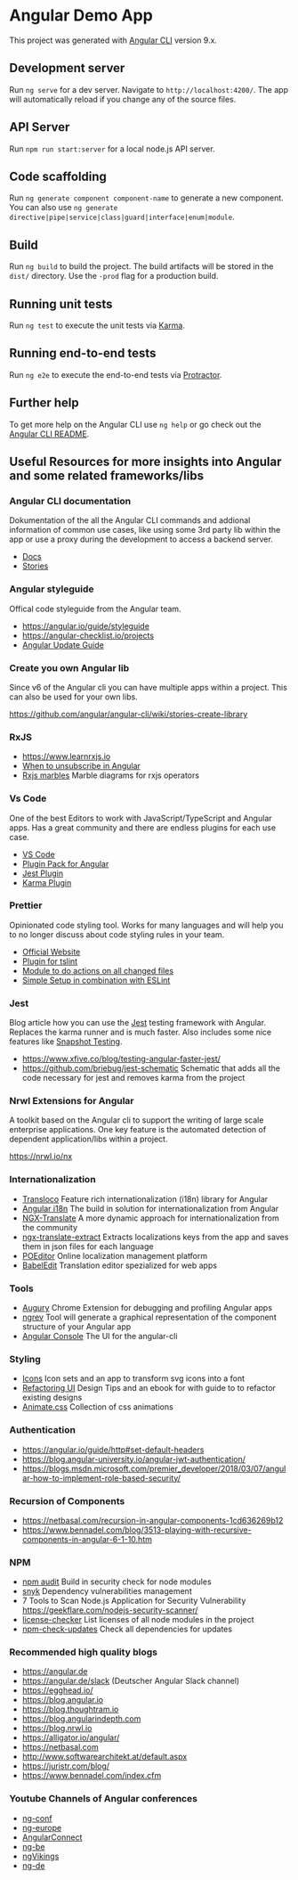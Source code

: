 # Angular Demo App

This project was generated with [Angular CLI](https://github.com/angular/angular-cli) version 9.x.

## Development server

Run `ng serve` for a dev server. Navigate to `http://localhost:4200/`. The app will automatically reload if you change any of the source files.

## API Server

Run `npm run start:server` for a local node.js API server.

## Code scaffolding

Run `ng generate component component-name` to generate a new component. You can also use `ng generate directive|pipe|service|class|guard|interface|enum|module`.

## Build

Run `ng build` to build the project. The build artifacts will be stored in the `dist/` directory. Use the `-prod` flag for a production build.

## Running unit tests

Run `ng test` to execute the unit tests via [Karma](https://karma-runner.github.io).

## Running end-to-end tests

Run `ng e2e` to execute the end-to-end tests via [Protractor](http://www.protractortest.org/).

## Further help

To get more help on the Angular CLI use `ng help` or go check out the [Angular CLI README](https://github.com/angular/angular-cli/blob/master/README.md).

## Useful Resources for more insights into Angular and some related frameworks/libs

### Angular CLI documentation

Dokumentation of the all the Angular CLI commands and addional information of common use cases, like using some 3rd party lib within the app or use a proxy during the development to access a backend server.

- [Docs](https://angular.io/cli)
- [Stories](https://github.com/angular/angular-cli/wiki/stories)

### Angular styleguide

Offical code styleguide from the Angular team.

- https://angular.io/guide/styleguide
- https://angular-checklist.io/projects
- [Angular Update Guide](https://update.angular.io)

### Create you own Angular lib

Since v6 of the Angular cli you can have multiple apps within a project. This can also be used for your own libs.

https://github.com/angular/angular-cli/wiki/stories-create-library

### RxJS

- https://www.learnrxjs.io
- [When to unsubscribe in Angular](https://netbasal.com/when-to-unsubscribe-in-angular-d61c6b21bad3)
- [Rxjs marbles](https://rxmarbles.com/) Marble diagrams for rxjs operators

### Vs Code

One of the best Editors to work with JavaScript/TypeScript and Angular apps. Has a great community and there are endless plugins for each use case.

- [VS Code](https://code.visualstudio.com)
- [Plugin Pack for Angular](https://marketplace.visualstudio.com/items?itemName=johnpapa.angular-essentials)
- [Jest Plugin](https://marketplace.visualstudio.com/items?itemName=Orta.vscode-jest)
- [Karma Plugin](https://marketplace.visualstudio.com/items?itemName=raagh.angular-karma-test-explorer)

### Prettier

Opinionated code styling tool. Works for many languages and will help you to no longer discuss about code styling rules in your team.

- [Official Website](https://prettier.io)
- [Plugin for tslint](https://github.com/alexjoverm/tslint-config-prettier)
- [Module to do actions on all changed files](https://github.com/okonet/lint-staged)
- [Simple Setup in combination with ESLint](https://github.com/lipis/prettier-setup/blob/master/README.md)

### Jest

Blog article how you can use the [Jest](https://facebook.github.io/jest/) testing framework with Angular. Replaces the karma runner and is much faster. Also includes some nice features like [Snapshot Testing](https://facebook.github.io/jest/docs/en/snapshot-testing.html).

- https://www.xfive.co/blog/testing-angular-faster-jest/
- https://github.com/briebug/jest-schematic Schematic that adds all the code necessary for jest and removes karma from the project

### Nrwl Extensions for Angular

A toolkit based on the Angular cli to support the writing of large scale enterprise applications. One key feature is the automated detection of dependent application/libs within a project.

https://nrwl.io/nx

### Internationalization

- [Transloco](https://github.com/ngneat/transloco) Feature rich internationalization (i18n) library for Angular
- [Angular i18n](https://angular.io/guide/i18n) The build in solution for internationalization from Angular
- [NGX-Translate](http://www.ngx-translate.com) A more dynamic approach for internationalization from the community
- [ngx-translate-extract](https://github.com/biesbjerg/ngx-translate-extract) Extracts localizations keys from the app and saves them in json files for each language
- [POEditor](https://poeditor.com) Online localization management platform
- [BabelEdit](https://www.codeandweb.com/babeledit) Translation editor spezialized for web apps

### Tools

- [Augury](https://augury.angular.io) Chrome Extension for debugging and profiling Angular apps
- [ngrev](https://github.com/mgechev/ngrev) Tool will generate a graphical representation of the component structure of your Angular app
- [Angular Console](https://angularconsole.com) The UI for the angular-cli

### Styling

- [Icons](https://icomoon.io/#home) Icon sets and an app to transform svg icons into a font
- [Refactoring UI](https://refactoringui.com) Design Tips and an ebook for with guide to to refactor existing designs
- [Animate.css](https://daneden.github.io/animate.css/) Collection of css animations

### Authentication

- https://angular.io/guide/http#set-default-headers
- https://blog.angular-university.io/angular-jwt-authentication/
- https://blogs.msdn.microsoft.com/premier_developer/2018/03/07/angular-how-to-implement-role-based-security/

### Recursion of Components

- https://netbasal.com/recursion-in-angular-components-1cd636269b12
- https://www.bennadel.com/blog/3513-playing-with-recursive-components-in-angular-6-1-10.htm

### NPM

- [npm audit](https://docs.npmjs.com/cli/audit) Build in security check for node modules
- [snyk](https://snyk.io) Dependency vulnerabilities management
- 7 Tools to Scan Node.js Application for Security Vulnerability https://geekflare.com/nodejs-security-scanner/
- [license-checker](https://github.com/davglass/license-checker) List licenses of all node modules in the project
- [npm-check-updates](https://github.com/tjunnone/npm-check-updates) Check all dependencies for updates

### Recommended high quality blogs

- https://angular.de
- https://angular.de/slack (Deutscher Angular Slack channel)
- https://egghead.io/
- https://blog.angular.io
- https://blog.thoughtram.io
- https://blog.angularindepth.com
- https://blog.nrwl.io
- https://alligator.io/angular/
- https://netbasal.com
- http://www.softwarearchitekt.at/default.aspx
- https://juristr.com/blog/
- https://www.bennadel.com/index.cfm

### Youtube Channels of Angular conferences

- [ng-conf](https://www.youtube.com/user/ngconfvideos/videos)
- [ng-europe](https://www.youtube.com/channel/UCEGUP3TJJfMsEM_1y8iviSQ/videos)
- [AngularConnect](https://www.youtube.com/channel/UCzrskTiT_ObAk3xBkVxMz5g/videos)
- [ng-be](https://www.youtube.com/channel/UCnMfZM2S3QgbFvOyet5PMmQ/videos)
- [ngVikings](https://www.youtube.com/channel/UCImlZXX470Pl8N_CUy3E2Zw/videos)
- [ng-de](https://www.youtube.com/channel/UCBw_r4N2nv72l9IV2hn042A/videos)
